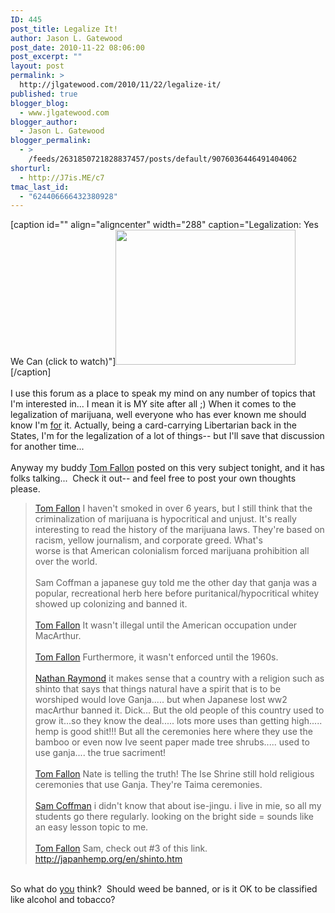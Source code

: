 ```yaml
---
ID: 445
post_title: Legalize It!
author: Jason L. Gatewood
post_date: 2010-11-22 08:06:00
post_excerpt: ""
layout: post
permalink: >
  http://jlgatewood.com/2010/11/22/legalize-it/
published: true
blogger_blog:
  - www.jlgatewood.com
blogger_author:
  - Jason L. Gatewood
blogger_permalink:
  - >
    /feeds/2631850721828837457/posts/default/9076036446491404062
shorturl:
  - http://J7is.ME/c7
tmac_last_id:
  - "624406666432380928"
---
```

[caption id="" align="aligncenter" width="288" caption="Legalization: Yes We Can (click to watch)"]<a href="http://www.youtube.com/watch?v=C0mEDE_w1xo"><img title="Legalization: Yes We Can" src="http://www.jlgatewood.com/wp-content/uploads/2011/03/hqdefault.jpg" alt="" width="288" height="216" /></a>[/caption]<br /><br />I use this forum as a place to speak my mind on any number of topics that I'm interested in... I mean it is MY site after all ;) When it comes to the legalization of marijuana, well everyone who has ever known me should know I'm <span style="text-decoration: underline;">for</span> it.  Actually, being a card-carrying Libertarian back in the States, I'm for the legalization of a lot of things-- but I'll save that discussion for another time...<br /><a name='more'></a><br />Anyway my buddy <a href="http://www.facebook.com/ghostofmatsubara">Tom Fallon</a> posted on this very subject tonight, and it has folks talking...  Check it out-- and feel free to post your own thoughts please.<br /><blockquote><a href="http://www.facebook.com/ghostofmatsubara">Tom Fallon</a> I haven't smoked in over 6 years, but I still think that the criminalization of marijuana is hypocritical and unjust. It's really interesting to read the history of the marijuana laws. They're based on racism, yellow journalism, and corporate greed. What's<br />worse is that American colonialism forced marijuana prohibition all over the world.<br /><br />Sam Coffman a japanese guy told me the other day that ganja was a popular, recreational herb here before puritanical/hypocritical whitey showed up colonizing and banned it.<br /><br /><a href="http://www.facebook.com/ghostofmatsubara" target="_blank"> Tom Fallon</a> It wasn't illegal until the American occupation under MacArthur.<br /><br /><a href="http://www.facebook.com/ghostofmatsubara" target="_blank"> Tom Fallon</a> Furthermore, it wasn't enforced until the 1960s.<br /><br /><a href="http://www.facebook.com/natesama" target="_blank"> Nathan Raymond</a> it makes sense that a country with a religion such as shinto that says that things natural have a spirit that is to be worshiped would love Ganja..... but when Japanese lost ww2 macArthur banned it. Dick... But the old people of this country used to grow it...so they know the deal..... lots more uses than getting high..... hemp is good shit!!! But all the ceremonies here where they use the bamboo or even now Ive seent paper made tree shrubs..... used to use ganja.... the true sacriment!<br /><br /><a href="http://www.facebook.com/ghostofmatsubara"> Tom Fallon</a> Nate is telling the truth! The Ise Shrine still hold religious ceremonies that use Ganja. They're Taima ceremonies.<br /><br /><a href="http://www.facebook.com/profile.php?id=654367350"> Sam Coffman</a> i didn't know that about ise-jingu. i live in mie, so all my students go there regularly. looking on the bright side = sounds like an easy lesson topic to me.<br /><br /><a href="http://www.facebook.com/ghostofmatsubara" target="_blank"> Tom Fallon</a> Sam, check out #3 of this link. http://japanhemp.org/en/shinto.htm</blockquote><br />So what do <span style="text-decoration: underline;">you</span> think?  Should weed be banned, or is it OK to be classified like alcohol and tobacco?